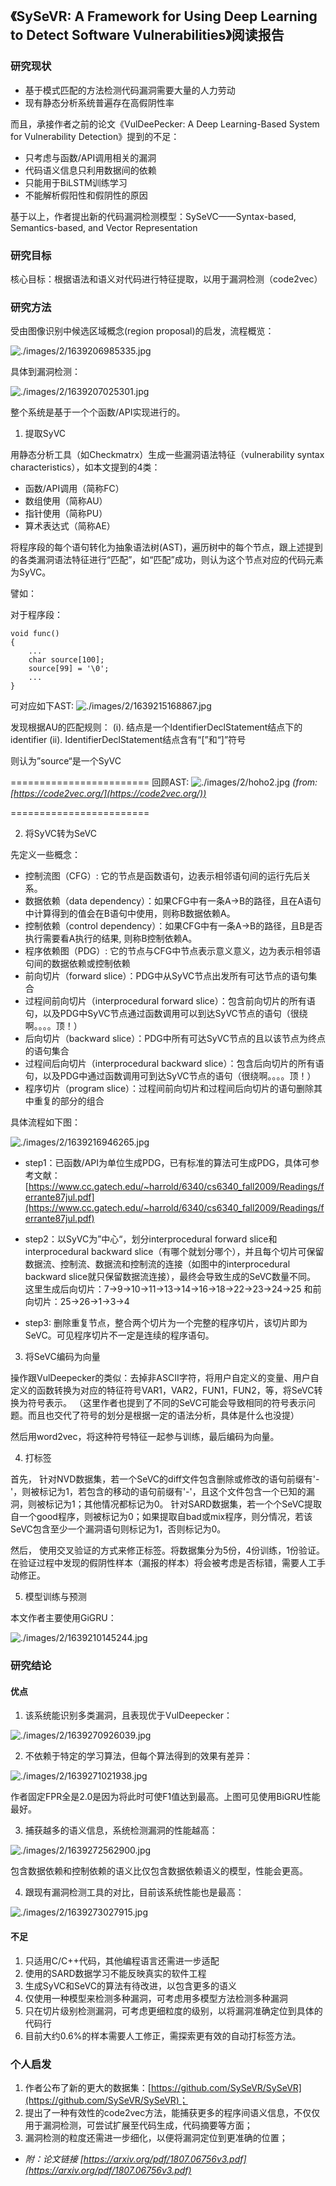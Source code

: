 ## 《SySeVR: A Framework for Using Deep Learning to Detect Software Vulnerabilities》阅读报告


### 研究现状

* 基于模式匹配的方法检测代码漏洞需要大量的人力劳动
* 现有静态分析系统普遍存在高假阴性率

而且，承接作者之前的论文《VulDeePecker: A Deep Learning-Based System for Vulnerability Detection》提到的不足：

* 只考虑与函数/API调用相关的漏洞
* 代码语义信息只利用数据间的依赖
* 只能用于BiLSTM训练学习
* 不能解析假阳性和假阴性的原因

基于以上，作者提出新的代码漏洞检测模型：SySeVC——Syntax-based, Semantics-based, and Vector Representation

### 研究目标

核心目标：根据语法和语义对代码进行特征提取，以用于漏洞检测（code2vec）


### 研究方法

受由图像识别中候选区域概念(region proposal)的启发，流程概览：

![./images/2/1639206985335.jpg](./images/2/1639206985335.jpg)

具体到漏洞检测：

![./images/2/1639207025301.jpg](./images/2/1639207025301.jpg)

整个系统是基于一个个函数/API实现进行的。

1. 提取SyVC

用静态分析工具（如Checkmatrx）生成一些漏洞语法特征（vulnerability syntax characteristics），如本文提到的4类：

* 函数/API调用（简称FC）
* 数组使用（简称AU）
* 指针使用（简称PU）
* 算术表达式（简称AE）

将程序段的每个语句转化为抽象语法树(AST)，遍历树中的每个节点，跟上述提到的各类漏洞语法特征进行“匹配”，如“匹配”成功，则认为这个节点对应的代码元素为SyVC。

譬如：

对于程序段：
```
void func()
{
    ...
    char source[100];
    source[99] = '\0';
    ...
}
```

可对应如下AST:
![./images/2/1639215168867.jpg](./images/2/1639215168867.jpg)

发现根据AU的匹配规则：
(i). 结点是一个IdentifierDeclStatement结点下的identifier
(ii). IdentifierDeclStatement结点含有“[”和“]”符号

则认为”source“是一个SyVC


========================
回顾AST:
![./images/2/hoho2.jpg](./images/2/hoho.jpg)
*(from: [https://code2vec.org/](https://code2vec.org/))*

========================

2. 将SyVC转为SeVC

先定义一些概念：
* 控制流图（CFG）: 它的节点是函数语句，边表示相邻语句间的运行先后关系。
* 数据依赖（data dependency）：如果CFG中有一条A->B的路径，且在A语句中计算得到的值会在B语句中使用，则称B数据依赖A。
* 控制依赖（control dependency）：如果CFG中有一条A->B的路径，且B是否执行需要看A执行的结果, 则称B控制依赖A。
* 程序依赖图（PDG）: 它的节点与CFG中节点表示意义意义，边为表示相邻语句间的数据依赖或控制依赖
* 前向切片（forward slice）：PDG中从SyVC节点出发所有可达节点的语句集合
* 过程间前向切片（interprocedural forward slice）：包含前向切片的所有语句，以及PDG中SyVC节点通过函数调用可以到达SyVC节点的语句（很绕啊。。。。顶！）
* 后向切片（backward slice）：PDG中所有可达SyVC节点的且以该节点为终点的语句集合
* 过程间后向切片（interprocedural backward slice）：包含后向切片的所有语句，以及PDG中通过函数调用可到达SyVC节点的语句（很绕啊。。。。顶！）
* 程序切片（program slice）：过程间前向切片和过程间后向切片的语句删除其中重复的部分的组合

具体流程如下图：

![./images/2/1639216946265.jpg](./images/2/1639216946265.jpg)

* step1：已函数/API为单位生成PDG，已有标准的算法可生成PDG，具体可参考文献：[https://www.cc.gatech.edu/~harrold/6340/cs6340_fall2009/Readings/ferrante87jul.pdf](https://www.cc.gatech.edu/~harrold/6340/cs6340_fall2009/Readings/ferrante87jul.pdf)

* step2：以SyVC为”中心“，划分interprocedural forward slice和interprocedural backward slice（有哪个就划分哪个），并且每个切片可保留数据流、控制流、数据流和控制流的连接（如图中的interprocedural backward slice就只保留数据流连接），最终会导致生成的SeVC数量不同。
这里生成后向切片：7->9->10->11->13->14->16->18->22->23->24->25
和前向切片：25->26->1->3->4

* step3: 删除重复节点，整合两个切片为一个完整的程序切片，该切片即为SeVC。可见程序切片不一定是连续的程序语句。

3. 将SeVC编码为向量

操作跟VulDeepecker的类似：去掉非ASCII字符，将用户自定义的变量、用户自定义的函数转换为对应的特征符号VAR1，VAR2，FUN1，FUN2，等，将SeVC转换为符号表示。
（这里作者也提到了不同的SeVC可能会导致相同的符号表示问题。而且也交代了符号的划分是根据一定的语法分析，具体是什么也没提）

然后用word2vec，将这种符号特征一起参与训练，最后编码为向量。

4. 打标签

首先， 针对NVD数据集，若一个SeVC的diff文件包含删除或修改的语句前缀有'-'，则被标记为1，若包含的移动的语句前缀有'-'，且这个文件包含一个已知的漏洞，则被标记为1；其他情况都标记为0。
针对SARD数据集，若一个个SeVC提取自一个good程序，则被标记为0；如果提取自bad或mix程序，则分情况，若该SeVC包含至少一个漏洞语句则标记为1，否则标记为0。

然后， 使用交叉验证的方式来修正标签。将数据集分为5份，4份训练，1份验证。在验证过程中发现的假阴性样本（漏报的样本）将会被考虑是否标错，需要人工手动修正。


5. 模型训练与预测

本文作者主要使用GiGRU：

![./images/2/1639210145244.jpg](./images/2/1639210145244.jpg)

### 研究结论

#### 优点

1. 该系统能识别多类漏洞，且表现优于VulDeepecker：

![./images/2/1639270926039.jpg](./images/2/1639270926039.jpg)

2. 不依赖于特定的学习算法，但每个算法得到的效果有差异：

![./images/2/1639271021938.jpg](./images/2/1639271021938.jpg)

作者固定FPR全是2.0是因为将此时可使F1值达到最高。上图可见使用BiGRU性能最好。

3. 捕获越多的语义信息，系统检测漏洞的性能越高：

![./images/2/1639272562900.jpg](./images/2/1639272562900.jpg)

包含数据依赖和控制依赖的语义比仅包含数据依赖语义的模型，性能会更高。


4. 跟现有漏洞检测工具的对比，目前该系统性能也是最高：

![./images/2/1639273027915.jpg](./images/2/1639273027915.jpg)


#### 不足

1. 只适用C/C++代码，其他编程语言还需进一步适配
2. 使用的SARD数据学习不能反映真实的软件工程
3. 生成SyVC和SeVC的算法有待改进，以包含更多的语义
4. 仅使用一种模型来检测多种漏洞，可考虑用多模型方法检测多种漏洞
5. 只在切片级别检测漏洞，可考虑更细粒度的级别，以将漏洞准确定位到具体的代码行
6. 目前大约0.6%的样本需要人工修正，需探索更有效的自动打标签方法。


### 个人启发

1. 作者公布了新的更大的数据集：[https://github.com/SySeVR/SySeVR](https://github.com/SySeVR/SySeVR)；
2. 提出了一种有效性的code2vec方法，能捕获更多的程序间语义信息，不仅仅用于漏洞检测，可尝试扩展至代码生成，代码摘要等方面；
3. 漏洞检测的粒度还需进一步细化，以便将漏洞定位到更准确的位置；



* *附：论文链接 [https://arxiv.org/pdf/1807.06756v3.pdf](https://arxiv.org/pdf/1807.06756v3.pdf)*